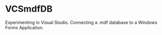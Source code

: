 # VCSmdfDB
 
Experimenting in Visual Studio. Connecting a .mdf database to a Windows Forms Application.
